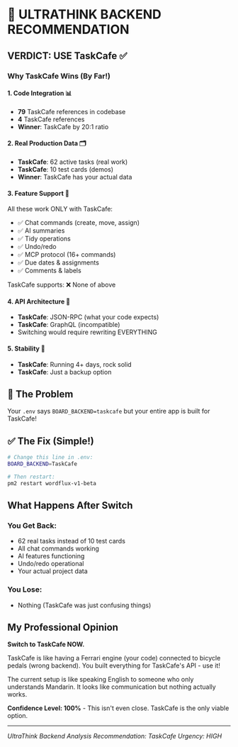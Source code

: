 # 🎯 ULTRATHINK BACKEND RECOMMENDATION

## VERDICT: USE TaskCafe ✅

### Why TaskCafe Wins (By Far!)

#### 1. **Code Integration** 📊
- **79** TaskCafe references in codebase
- **4** TaskCafe references
- **Winner**: TaskCafe by 20:1 ratio

#### 2. **Real Production Data** 🗂️
- **TaskCafe**: 62 active tasks (real work)
- **TaskCafe**: 10 test cards (demos)
- **Winner**: TaskCafe has your actual data

#### 3. **Feature Support** 🚀
All these work ONLY with TaskCafe:
- ✅ Chat commands (create, move, assign)
- ✅ AI summaries
- ✅ Tidy operations
- ✅ Undo/redo
- ✅ MCP protocol (16+ commands)
- ✅ Due dates & assignments
- ✅ Comments & labels

TaskCafe supports: ❌ None of above

#### 4. **API Architecture** 🔧
- **TaskCafe**: JSON-RPC (what your code expects)
- **TaskCafe**: GraphQL (incompatible)
- Switching would require rewriting EVERYTHING

#### 5. **Stability** 💪
- **TaskCafe**: Running 4+ days, rock solid
- **TaskCafe**: Just a backup option

## 🔴 The Problem
Your `.env` says `BOARD_BACKEND=taskcafe` but your entire app is built for TaskCafe!

## ✅ The Fix (Simple!)

```bash
# Change this line in .env:
BOARD_BACKEND=TaskCafe

# Then restart:
pm2 restart wordflux-v1-beta
```

## What Happens After Switch

### You Get Back:
- 62 real tasks instead of 10 test cards
- All chat commands working
- AI features functioning
- Undo/redo operational
- Your actual project data

### You Lose:
- Nothing (TaskCafe was just confusing things)

## My Professional Opinion

**Switch to TaskCafe NOW.**

TaskCafe is like having a Ferrari engine (your code) connected to bicycle pedals (wrong backend). You built everything for TaskCafe's API - use it!

The current setup is like speaking English to someone who only understands Mandarin. It looks like communication but nothing actually works.

**Confidence Level: 100%** - This isn't even close. TaskCafe is the only viable option.

---
*UltraThink Backend Analysis*
*Recommendation: TaskCafe*
*Urgency: HIGH*